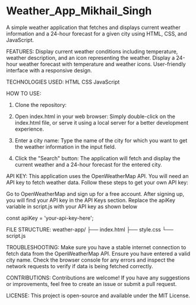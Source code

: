 # Weather_App_Mikhail_Singh

A simple weather application that fetches and displays current weather information and a 24-hour forecast for a given city using HTML, CSS, and JavaScript.

FEATURES:
Display current weather conditions including temperature, weather description, and an icon representing the weather.
Display a 24-hour weather forecast with temperature and weather icons.
User-friendly interface with a responsive design.


TECHNOLOGIES USED:
HTML
CSS
JavaScript


HOW TO USE:
1. Clone the repository:

2. Open index.html in your web browser:
Simply double-click on the index.html file, or serve it using a local server for a better development experience.

3. Enter a city name:
Type the name of the city for which you want to get the weather information in the input field.

4. Click the "Search" button:
The application will fetch and display the current weather and a 24-hour forecast for the entered city.


API KEY:
This application uses the OpenWeatherMap API. You will need an API key to fetch weather data. Follow these steps to get your own API key:

Go to OpenWeatherMap and sign up for a free account.
After signing up, you will find your API key in the API Keys section.
Replace the apiKey variable in script.js with your API key as shown below

const apiKey = 'your-api-key-here';


FILE STRUCTURE:
weather-app/
├── index.html
├── style.css
└── script.js


TROUBLESHOOTING:
Make sure you have a stable internet connection to fetch data from the OpenWeatherMap API.
Ensure you have entered a valid city name.
Check the browser console for any errors and inspect the network requests to verify if data is being fetched correctly.


CONTRIBUTIONS:
Contributions are welcome! If you have any suggestions or improvements, feel free to create an issue or submit a pull request.


LICENSE:
This project is open-source and available under the MIT License.

